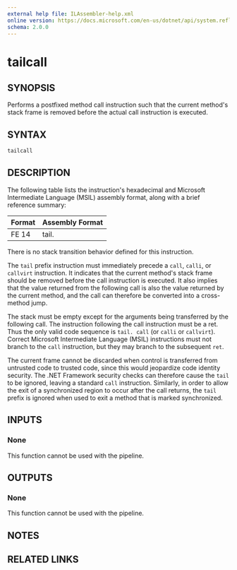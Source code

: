```yaml
---
external help file: ILAssembler-help.xml
online version: https://docs.microsoft.com/en-us/dotnet/api/system.reflection.emit.opcodes.tailcall
schema: 2.0.0
---
```


# tailcall

## SYNOPSIS

Performs a postfixed method call instruction such that the current method's stack frame is removed before the actual call instruction is executed.

## SYNTAX

```powershell
tailcall
```

## DESCRIPTION

The following table lists the instruction's hexadecimal and Microsoft Intermediate Language (MSIL) assembly format, along with a brief reference summary:

| Format | Assembly Format |
| ------ | --------------- |
| FE 14  | tail.           |

 There is no stack transition behavior defined for this instruction.

 The `tail` prefix instruction must immediately precede a `call`, `calli`, or `callvirt` instruction. It indicates that the current method's stack frame should be removed before the call instruction is executed. It also implies that the value returned from the following call is also the value returned by the current method, and the call can therefore be converted into a cross-method jump.

 The stack must be empty except for the arguments being transferred by the following call. The instruction following the call instruction must be a ret. Thus the only valid code sequence is `tail. call` (or `calli` or `callvirt`). Correct Microsoft Intermediate Language (MSIL) instructions must not branch to the `call` instruction, but they may branch to the subsequent `ret`.

 The current frame cannot be discarded when control is transferred from untrusted code to trusted code, since this would jeopardize code identity security. The .NET Framework security checks can therefore cause the `tail` to be ignored, leaving a standard `call` instruction. Similarly, in order to allow the exit of a synchronized region to occur after the call returns, the `tail` prefix is ignored when used to exit a method that is marked synchronized.

## INPUTS

### None

This function cannot be used with the pipeline.

## OUTPUTS

### None

This function cannot be used with the pipeline.

## NOTES

## RELATED LINKS
